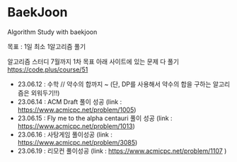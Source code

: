 # BaekJoon
Algorithm Study with baekjoon

목표 : 1일 최소 1알고리즘 풀기

알고리즘 스터디
7월까지 1차 목표 아래 사이트에 있는 문제 다 풀기
https://code.plus/course/51
- 23.06.12 : 수학 // 약수의 합까지 ~ (단, DP를 사용해서 약수의 합을 구하는 알고리즘은 외워두기!!)
- 23.06.14 : ACM Draft 풀이 성공 (link : https://www.acmicpc.net/problem/1005)
- 23.06.15 : Fly me to the alpha centauri 풀이 성공 (link : https://www.acmicpc.net/problem/1013)
- 23.06.16 : 사탕게임 풀이성공 (link : https://www.acmicpc.net/problem/3085)
- 23.06.19 : 리모컨 풀이성공 (link : https://www.acmicpc.net/problem/1107 )